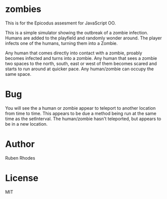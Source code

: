 zombies
=======
This is for the Epicodus assesment for JavaScript OO.

This is a simple simulator showing the outbreak of a zombie infection.
Humans are added to the playfield and randomly wonder around. The player infects one of the humans, turning them into a Zombie.

Any human that comes directly into contact with a zombie, proably becomes infected and turns into a zombie.
Any human that sees a zombie two spaces to the north, south, east or west of them becomes scared and starts to run around at quicker pace.
Any human/zombie can occupy the same space.

Bug
===
You will see the a human or zombie appear to teleport to another location from time to time. This appears to be due a method being run at the same time as the setInterval. The human/zombie hasn't teleported, but appears to be in a new location.

Author
======
Ruben Rhodes

License
=======
MIT
